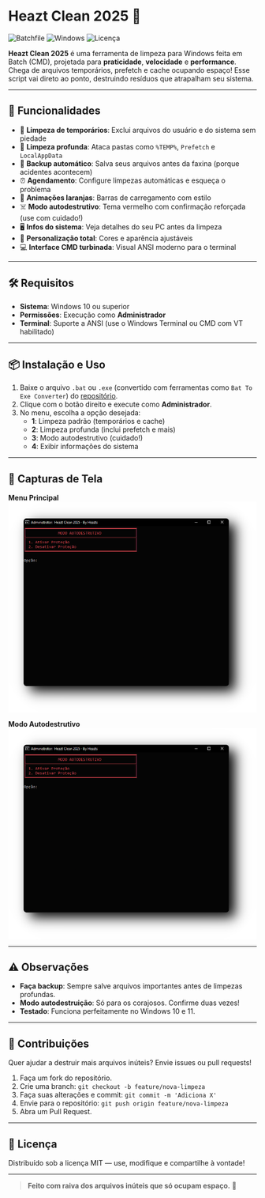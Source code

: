 # Heazt Clean 2025 🚀

![Batchfile](https://img.shields.io/badge/Batchfile-CMD-000000?style=for-the-badge&logo=powershell&logoColor=white)
![Windows](https://img.shields.io/badge/Windows-10%2F11-0078D6?style=for-the-badge&logo=windows&logoColor=white)
![Licença](https://img.shields.io/badge/Licença-MIT-000000?style=for-the-badge&logo=open-source-initiative&logoColor=white)

**Heazt Clean 2025** é uma ferramenta de limpeza para Windows feita em Batch (CMD), projetada para **praticidade**, **velocidade** e **performance**. Chega de arquivos temporários, prefetch e cache ocupando espaço! Esse script vai direto ao ponto, destruindo resíduos que atrapalham seu sistema.

---

## 🔧 Funcionalidades

- 🧹 **Limpeza de temporários**: Exclui arquivos do usuário e do sistema sem piedade  
- 🧼 **Limpeza profunda**: Ataca pastas como `%TEMP%`, `Prefetch` e `LocalAppData`  
- 💾 **Backup automático**: Salva seus arquivos antes da faxina (porque acidentes acontecem)  
- ⏰ **Agendamento**: Configure limpezas automáticas e esqueça o problema  
- 🔶 **Animações laranjas**: Barras de carregamento com estilo  
- ☠️ **Modo autodestrutivo**: Tema vermelho com confirmação reforçada (use com cuidado!)  
- 🖥️ **Infos do sistema**: Veja detalhes do seu PC antes da limpeza  
- 🎨 **Personalização total**: Cores e aparência ajustáveis  
- 💻 **Interface CMD turbinada**: Visual ANSI moderno para o terminal  

---

## 🛠️ Requisitos

- **Sistema**: Windows 10 ou superior  
- **Permissões**: Execução como **Administrador**  
- **Terminal**: Suporte a ANSI (use o Windows Terminal ou CMD com VT habilitado)  

---

## 📦 Instalação e Uso

1. Baixe o arquivo `.bat` ou `.exe` (convertido com ferramentas como `Bat To Exe Converter`) do [repositório](https://github.com/Makazzz/BatToExePortable).  
2. Clique com o botão direito e execute como **Administrador**.  
3. No menu, escolha a opção desejada:  
   - **1**: Limpeza padrão (temporários e cache)  
   - **2**: Limpeza profunda (inclui prefetch e mais)  
   - **3**: Modo autodestrutivo (cuidado!)  
   - **4**: Exibir informações do sistema  

---

## 📸 Capturas de Tela
**Menu Principal**  
<img src="https://raw.githubusercontent.com/Heazts/Heazt-Clean/refs/heads/main/Heazt-Clean-.png" width="800px" style="height:auto; display:block; margin:auto;">

**Modo Autodestrutivo**  
<img src="https://raw.githubusercontent.com/Heazts/Heazt-Clean/refs/heads/main/Heazt-Clean-.png" width="800px" style="height:auto; display:block; margin:auto;">

---

## ⚠️ Observações

- **Faça backup**: Sempre salve arquivos importantes antes de limpezas profundas.  
- **Modo autodestruição**: Só para os corajosos. Confirme duas vezes!  
- **Testado**: Funciona perfeitamente no Windows 10 e 11.  

---

## 🤝 Contribuições

Quer ajudar a destruir mais arquivos inúteis? Envie issues ou pull requests!  
1. Faça um fork do repositório.  
2. Crie uma branch: `git checkout -b feature/nova-limpeza`  
3. Faça suas alterações e commit: `git commit -m 'Adiciona X'`  
4. Envie para o repositório: `git push origin feature/nova-limpeza`  
5. Abra um Pull Request.  

---

## 📜 Licença

Distribuído sob a licença MIT — use, modifique e compartilhe à vontade!  

---

> **Feito com raiva dos arquivos inúteis que só ocupam espaço.** 💢
